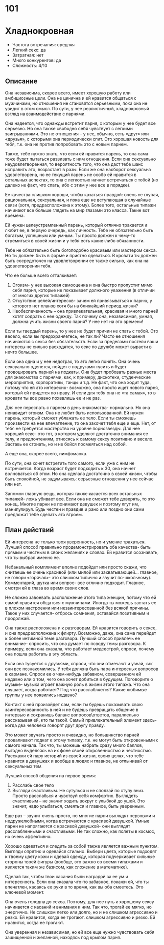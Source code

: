 # 101

# Хладнокровная

* Частота встречания: средняя
* Легкий секс: да
* Затратная: нет
* Много конкурентов: да
* Сложность: 4/10

## Описание

Она независима, скорее всего, имеет хорошую работу или амбициозные цели. Она не цинична и ей нравится общаться с мужчинами, но отношения не становятся серьезными, пока она не увидит в этом смысл.  По сути, у нее реалистичный, хладнокровный взгляд на взаимодействие с парнями.

Она надеется, что однажды встретит парня, с которым у нее будет все серьезно. Но она также свободно себя чувствует с легкими заигрываниями. Это не отношения – у нее, обычно, есть «друг» или «друзья», с которыми она периодически спит. Это хорошая новость для тебя, т.к. она не против попробовать это с новым парнем.

Также, тебе нужно знать, что если ей нравится парень, то она сама тоже будет пытаться развивать с ним отношения. Если она сексуально неудовлетворенная, то вероятность того, что она даст тебе шанс исправить это, возрастает в разы. Если же она наоборот сексуальна удовлетворена, но ее текущий парень не особо ей нравится в остальных аспектах, то она с легкостью начнет встречаться с тобой (но далеко не факт, что спать, ибо с этим у нее все в порядке).

Ее качества слишком хороши, чтобы казаться правдой: очень не глупая, рациональная, сексуальная, и пока еще не вступающая в случайные связи (хотя, предрасположена к этому).  Более того, остальные типажи начинают все больше глядеть на мир глазами это класса. Такие вот времена.

Ей нужен целеустремленный парень, который отлично трахается и любит ее, в первую очередь, как личность. Тебе не обязательно быть богатым, успешным или умным. Ты просто должен к чему-то стремиться в своей жизни и у тебя есть какие-либо обязанности.

Тебе не обязательно быть богоподобно красивым или мастером секса.  Но ты должен быть в форме и приятно одеваться. В кровати ты должен быть сосредоточен на удовлетворении ее также сильно, как она на удовлетворении тебя.

Что ее больше всего отталкивает:

1. Эгоизм- у нее высокая самооценка и она быстро пропустит мимо себя парня, которые не показывает должного уважения (в отличии от многих других типажей)
2. Отсутствие целей/интересов- зачем ей привязываться к парню, у которого нет планов хотя бы на ближайший период жизни?
3. Необеспеченность – она привлекательная, красивая и много парней хотят содрать с нее одежду. Так почему она, независимая, умная, должна учить жизни своего парня? У нее нет на это времени!

Если ты твердый парень, то у нее не будет причин не спать с тобой. Это весело, если вы предохраняетесь, не так ли? Часто ее отношения начинаются с секса без обязательств. Если за пределами постели ваши интересы не сильно расходятся, то секс по дружбе может вырасти в нечто большее.

Если она одна и у нее недотрах, то это легко понять. Она очень сексуально оденется, пойдет с подругами тусить и будет провоцировать парней на подкаты. Она будет пробовать разные места для знакомства с парнями, как, к примеру, дискотеки, студенческие мероприятия, корпоративы, танцы и т.д. Не факт, что она ходит туда, потому что ей это интересно- возможно, она просто ищет нового парня, который ей придется по нраву. И если для тебя она не «та самая», то в кровати ты все равно похвалишь ее и не раз.

Для нее переспать с парнем в день знакомства- нормально. Но она ненавидит эгоизм.  Она не любит быть использованной. Ей нужен парень, который сможет ублажать ее тело. Если ты сможешь произвести на нее впечатление, то она захочет тебя еще и еще. Нет, от тебя не требуется мастерство на уровне порнозвезды. Для нее хороший секс- это тот, в котором уделяют достаточно внимания ее телу, и предпочтениям, относясь к самому сексу позитивно и весело. Заставь ее стонать, но и не бойся посмеяться над собой.

А еще она, скорее всего, нимфоманка.

По сути, она хочет встретить того самого, если уже с ним не встречается.  Когда возраст будет подходить к 30, она начнет волноваться об этом. Но она сделала достаточно в своей жизни, чтобы быть спокойной, не задумываясь: серьезные отношения у нее сейчас или нет.

Запомни главную вещь, которая также касается всех остальных типажей- ложь убивает все. Если она не сможет тебе доверять, то это конец. Многие парни не понимают девушек и поэтому лгут им, манипулируя. Будь честен и правдив и рано или поздно они сами предложат тебе сделать это втроем.

## План действий

Ей интересна не только твоя уверенность, но и умение трахаться. Лучший способ правильно продемонстрировать оба качества- быть прямым и честным в своих желаниях и словах. Ей нравится осознавать, что ты выбрал именно ее.

Небанальный комплимент вполне подойдет или просто скажи, что считаешь ее очень красивой (или милой или захватывающей… главное, не говори «горячая»- это слишком типично и звучит по-школьному). Комментарий, шутка или вопрос- все отлично подходит. Главное, смотри ей в глаза во время своих слов.

Не сложно завоевать расположение этого типа женщин, потому что ей самой нравится общаться с мужчинами. Иногда ты можешь застать ее в плохом настроении или незаинтересованной без всякой причины. Такое у них случается- отбрось сомнения, оставайся позитивным и продолжай.

Она также расположена и к разговорам. Ей нравится говорить о сексе, и она предрасположена к флирту. Возможно, даже, она сама перейдет к более интимной теме разговора. Лучший способ привлечь ее внимание- спросить, что она думает по поводу темы разговора. К примеру, если она сказала, что работает медсестрой, спроси, почему она пошла работать в эту область.

Если она тусуется с друзьями, спроси, что они отмечают и узнай, как они все познакомились. У тебя должна быть пара интересных вопросов в кармане. Спроси ее о чем-нибудь забавном, совершенном ей недавно или о том, чего она хочет добиться в будущем. Поговорите о музыке- музыка играет важную роль в жизни этого типажа. Что она слушает, когда работает? Под что расслабляется? Какие любимые группы у нее появились недавно?

Контакт с ней произойдет сам, если ты будешь показывать свою заинтересованность в ней и не будешь превращать общение в интервью и сохранишь баланс вопросов\ответов, параллельно рассказывая ей, кто ты такой. Самый привлекательный элемент здесь- когда два человека говорят друг другу правду.

Это может звучать просто и очевидно, но большинство парней проваливают подкат к этому типажу, т.к. не могут быть откровенными с самого начала. Так что, ты можешь набрать сразу много баллов, выгодно выделяясь на их фоне своей откровенностью и честностью. Расскажи ей пару историй из своей жизни, своих целях, что тебе нравится в девушках и вообще в людях и главное, не отлынивай от сексуальных тем.

Лучший способ общения на первое время:
1. Расслабь свое тело
2. Выгляди счастливым. Не сутулься и не сползай по стулу вниз. Просто расслабься и чувствуй себя комфортно. Выглядеть счастливым – не значит ходить вокруг с улыбкой до ушей. Это значит, надо улыбаться, смеяться и главное, быть уверенным.

Еще раз – звучит очень просто, но многие парни выглядят нервными и недружелюбными, когда встречаются с красивой девушкой. Умные парни не напрягаются с красивой девушкой- они выглядят расслабленными и счастливыми. Не так сложно, как полеты в космос, но очень эффективно.

Хорошо одеваться и следить за собой также является важным пунктом. Выгляди опрятно и одевайся стильно. Выбери цвета, которые подходят к твоему цвету кожи и одевай одежду, которая подчеркивает сильные стороны твоей фигуры (вообще, это важно со всеми типажами и является таким же базисом, как сложение в математике).

Сделай так, чтобы твои касания были наградой за ее ум и интересность. Если она сказала что-то забавное, покажи ей, что ты впечатлен, касаясь ее руки в то время, как вы оба смеетесь. Это ключевой момент.

Она очень голодна до секса. Поэтому, для нее путь к хорошему сексу начинается с касаний и внимания к ним. Так что, трогай ее мягко, но энергично. Не слишком легко или долго, но и не слишком агрессивно и резко. Ей нравится, когда ее трогают.
слишком агрессивно и резко. Ей нравится, когда ее трогают.

Она уверенная и независимая, но ей все еще нужно чувствовать себя защищенной и желанной, находясь под крылом парня.